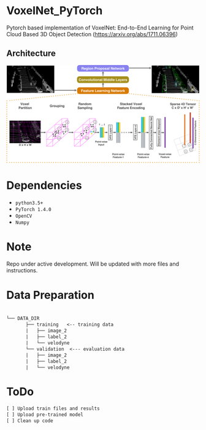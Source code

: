 # VoxelNet_PyTorch
Pytorch based implementation of VoxelNet: End-to-End Learning for Point Cloud Based 3D Object Detection (https://arxiv.org/abs/1711.06396)

## Architecture

<p align='center'>
<img src='imgs/va.png'>
</p>

# Dependencies
- `python3.5+`
- `PyTorch 1.4.0`
- `OpenCV`
- `Numpy`

# Note
Repo under active development. Will be updated with more files and instructions.

# Data Preparation
```

└── DATA_DIR
       ├── training   <-- training data
       |   ├── image_2
       |   ├── label_2
       |   └── velodyne
       └── validation  <--- evaluation data
       |   ├── image_2
       |   ├── label_2
       |   └── velodyne
```

# ToDo 
```
[ ] Upload train files and results
[ ] Upload pre-trained model
[ ] Clean up code

```
